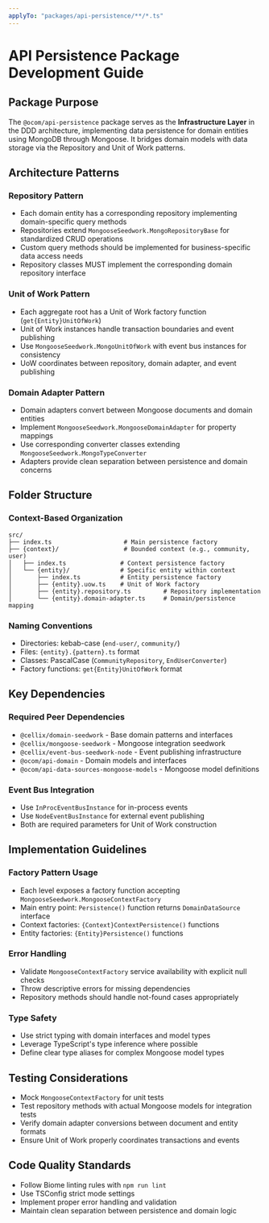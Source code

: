 ```yaml
---
applyTo: "packages/api-persistence/**/*.ts"
---
```


# API Persistence Package Development Guide

## Package Purpose
The `@ocom/api-persistence` package serves as the **Infrastructure Layer** in the DDD architecture, implementing data persistence for domain entities using MongoDB through Mongoose. It bridges domain models with data storage via the Repository and Unit of Work patterns.

## Architecture Patterns

### Repository Pattern
- Each domain entity has a corresponding repository implementing domain-specific query methods
- Repositories extend `MongooseSeedwork.MongoRepositoryBase` for standardized CRUD operations
- Custom query methods should be implemented for business-specific data access needs
- Repository classes MUST implement the corresponding domain repository interface

### Unit of Work Pattern
- Each aggregate root has a Unit of Work factory function (`get{Entity}UnitOfWork`)
- Unit of Work instances handle transaction boundaries and event publishing
- Use `MongooseSeedwork.MongoUnitOfWork` with event bus instances for consistency
- UoW coordinates between repository, domain adapter, and event publishing

### Domain Adapter Pattern
- Domain adapters convert between Mongoose documents and domain entities
- Implement `MongooseSeedwork.MongooseDomainAdapter` for property mappings
- Use corresponding converter classes extending `MongooseSeedwork.MongoTypeConverter`
- Adapters provide clean separation between persistence and domain concerns

## Folder Structure

### Context-Based Organization
```
src/
├── index.ts                    # Main persistence factory
├── {context}/                  # Bounded context (e.g., community, user)
│   ├── index.ts               # Context persistence factory
│   └── {entity}/              # Specific entity within context
│       ├── index.ts           # Entity persistence factory
│       ├── {entity}.uow.ts    # Unit of Work factory
│       ├── {entity}.repository.ts         # Repository implementation
│       └── {entity}.domain-adapter.ts     # Domain/persistence mapping
```

### Naming Conventions
- Directories: kebab-case (`end-user/`, `community/`)
- Files: `{entity}.{pattern}.ts` format
- Classes: PascalCase (`CommunityRepository`, `EndUserConverter`)
- Factory functions: `get{Entity}UnitOfWork` format

## Key Dependencies

### Required Peer Dependencies
- `@cellix/domain-seedwork` - Base domain patterns and interfaces
- `@cellix/mongoose-seedwork` - Mongoose integration seedwork
- `@cellix/event-bus-seedwork-node` - Event publishing infrastructure
- `@ocom/api-domain` - Domain models and interfaces
- `@ocom/api-data-sources-mongoose-models` - Mongoose model definitions

### Event Bus Integration
- Use `InProcEventBusInstance` for in-process events
- Use `NodeEventBusInstance` for external event publishing
- Both are required parameters for Unit of Work construction

## Implementation Guidelines

### Factory Pattern Usage
- Each level exposes a factory function accepting `MongooseSeedwork.MongooseContextFactory`
- Main entry point: `Persistence()` function returns `DomainDataSource` interface
- Context factories: `{Context}ContextPersistence()` functions
- Entity factories: `{Entity}Persistence()` functions

### Error Handling
- Validate `MongooseContextFactory` service availability with explicit null checks
- Throw descriptive errors for missing dependencies
- Repository methods should handle not-found cases appropriately

### Type Safety
- Use strict typing with domain interfaces and model types
- Leverage TypeScript's type inference where possible
- Define clear type aliases for complex Mongoose model types

## Testing Considerations
- Mock `MongooseContextFactory` for unit tests
- Test repository methods with actual Mongoose models for integration tests
- Verify domain adapter conversions between document and entity formats
- Ensure Unit of Work properly coordinates transactions and events

## Code Quality Standards
- Follow Biome linting rules with `npm run lint`
- Use TSConfig strict mode settings
- Implement proper error handling and validation
- Maintain clean separation between persistence and domain logic
